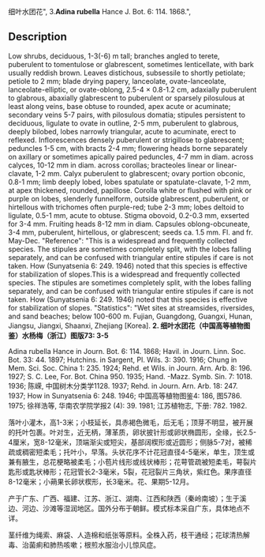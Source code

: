 细叶水团花",
3.**Adina rubella** Hance J. Bot. 6: 114. 1868.",

## Description
Low shrubs, deciduous, 1-3(-6) m tall; branches angled to terete, puberulent to tomentulose or glabrescent, sometimes lenticellate, with bark usually reddish brown. Leaves distichous, subsessile to shortly petiolate; petiole to 2 mm; blade drying papery, lanceolate, ovate-lanceolate, lanceolate-elliptic, or ovate-oblong, 2.5-4 × 0.8-1.2 cm, adaxially puberulent to glabrous, abaxially glabrescent to puberulent or sparsely pilosulous at least along veins, base obtuse to rounded, apex acute or acuminate; secondary veins 5-7 pairs, with pilosulous domatia; stipules persistent to deciduous, ligulate to ovate in outline, 2-5 mm, puberulent to glabrous, deeply bilobed, lobes narrowly triangular, acute to acuminate, erect to reflexed. Inflorescences densely puberulent or strigillose to glabrescent; peduncles 1-5 cm, with bracts 2-4 mm; flowering heads borne separately on axillary or sometimes apically paired peduncles, 4-7 mm in diam. across calyces, 10-12 mm in diam. across corollas; bracteoles linear or linear-clavate, 1-2 mm. Calyx puberulent to glabrescent; ovary portion obconic, 0.8-1 mm; limb deeply lobed, lobes spatulate or spatulate-clavate, 1-2 mm, at apex thickened, rounded, papillose. Corolla white or flushed with pink or purple on lobes, slenderly funnelform, outside glabrescent, puberulent, or hirtellous with trichomes often purple-red; tube 2-3 mm; lobes deltoid to ligulate, 0.5-1 mm, acute to obtuse. Stigma obovoid, 0.2-0.3 mm, exserted for 3-4 mm. Fruiting heads 8-12 mm in diam. Capsules oblong-obcuneate, 3-4 mm, puberulent, hirtellous, or glabrescent; seeds ca. 1.5 mm. Fl. and fr. May-Dec.
  "Reference": "This is a widespread and frequently collected species. The stipules are sometimes completely split, with the lobes falling separately, and can be confused with triangular entire stipules if care is not taken. How (Sunyatsenia 6: 249. 1946) noted that this species is effective for stabilization of slopes.This is a widespread and frequently collected species. The stipules are sometimes completely split, with the lobes falling separately, and can be confused with triangular entire stipules if care is not taken. How (Sunyatsenia 6: 249. 1946) noted that this species is effective for stabilization of slopes.
  "Statistics": "Wet sites at streamsides, riversides, and sand beaches; below 100-600 m. Fujian, Guangdong, Guangxi, Hunan, Jiangsu, Jiangxi, Shaanxi, Zhejiang [Korea].
**2. 细叶水团花（中国高等植物图鉴）水杨梅（浙江）图版73: 3-5**

Adina rubella Hance in Journ. Bot. 6: 114. 1868; Havil. in Journ. Linn. Soc. Bot. 33: 44. 1897; Hutchins. in Sargent, Pl. Wils. 3: 390. 1916; Chung in Mem. Sci. Soc. China 1: 235. 1924; Rehd. et Wils. in Journ. Arn. Arb. 8: 196. 1927; S. C. Lee, For. Bot. China 950. 1935; Hand. -Mazz. Symb. Sin. 7: 1018. 1936; 陈嵘, 中国树木分类学1128. 1937; Rehd. in Journ. Arn. Arb. 18: 247. 1937; How in Sunyatsenia 6: 248. 1946; 中国高等植物图鉴4: 186, 图5786. 1975; 徐祥浩等, 华南农学院学报2 (4): 39. 1981; 江苏植物志, 下册: 782. 1982.

落叶小灌木，高1-3米；小枝延长，具赤褐色微毛，后无毛；顶芽不明显，被开展的托叶包裹。叶对生，近无柄，薄革质，卵状披针形或卵状椭圆形，全缘，长2.5-4厘米，宽8-12毫米，顶端渐尖或短尖，基部阔楔形或近圆形；侧脉5-7对，被稀疏或稠密短柔毛；托叶小，早落。头状花序不计花冠直径4-5毫米，单生，顶生或兼有腋生，总花梗略被柔毛；小苞片线形或线状棒形；花萼管疏被短柔毛，萼裂片匙形或匙状棒形；花冠管长2-3毫米，5裂，花冠裂片三角状，紫红色。果序直径8-12毫米；小蒴果长卵状楔形，长3毫米。花、果期5-12月。

产于广东、广西、福建、江苏、浙江、湖南、江西和陕西（秦岭南坡）；生于溪边、河边、沙滩等湿润地区。国外分布于朝鲜。模式标本采自广东，具体地点不详。

茎纤维为绳索、麻袋、人造棉和纸张等原料。全株入药，枝干通经；花球清热解毒、治菌痢和肺热咳嗽；根煎水服治小儿惊风症。
